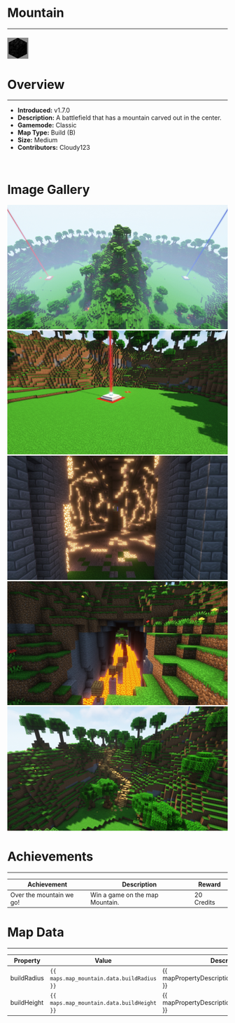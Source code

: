 # Mountain

---

#### ![mountainicon](../assets/icons/mountain-icon.jpg)

# Overview

---

- **Introduced:** v1.7.0
- **Description:** A battlefield that has a mountain carved out in the center.
- **Gamemode:** Classic
- **Map Type:** Build (B)
- **Size:** Medium
- **Contributors:** Cloudy123

<br />

# Image Gallery

![Mountain - Overview](../assets/maps/mountain/mountain-overview.jpg)
![Mountain - Beacon](../assets/maps/mountain/mountain-beacon.jpg)
![Mountain - Middle](../assets/maps/mountain/mountain-middle.jpg)
![Mountain - Flank1](../assets/maps/mountain/mountain-flank1.jpg)
![Mountain - Flank2](../assets/maps/mountain/mountain-flank2.jpg)

# Achievements

---

| Achievement              | Description                     | Reward     |
| ------------------------ | ------------------------------- | ---------- |
| Over the mountain we go! | Win a game on the map Mountain. | 20 Credits |

# Map Data

---

| Property    | Value                                      | Description                                       |
| ----------- | ------------------------------------------ | ------------------------------------------------- |
| buildRadius | `{{ maps.map_mountain.data.buildRadius }}` | {{ mapPropertyDescriptions.buildRadius.classic }} |
| buildHeight | `{{ maps.map_mountain.data.buildHeight }}` | {{ mapPropertyDescriptions.buildHeight.classic }} |
